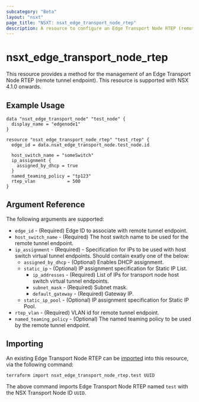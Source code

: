 ```yaml
---
subcategory: "Beta"
layout: "nsxt"
page_title: "NSXT: nsxt_edge_transport_node_rtep"
description: A resource to configure an Edge Transport Node RTEP (remote tunnel endpoint).
---
```


# nsxt_edge_transport_node_rtep

This resource provides a method for the management of an Edge Transport Node RTEP (remote tunnel endpoint).
This resource is supported with NSX 4.1.0 onwards.

## Example Usage

```hcl
data "nsxt_edge_transport_node" "test_node" {
  display_name = "edgenode1"
}

resource "nsxt_edge_transport_node_rtep" "test_rtep" {
  edge_id = data.nsxt_edge_transport_node.test_node.id

  host_switch_name = "someSwitch"
  ip_assignment {
    assigned_by_dhcp = true
  }
  named_teaming_policy = "tp123"
  rtep_vlan            = 500
}
```

## Argument Reference

The following arguments are supported:

* `edge_id` - (Required) Edge ID to associate with remote tunnel endpoint.
* `host_switch_name` - (Required) The host switch name to be used for the remote tunnel endpoint.
* `ip_assignment` - (Required) - Specification for IPs to be used with host switch virtual tunnel endpoints. Should contain exatly one of the below:
    * `assigned_by_dhcp` - (Optional) Enables DHCP assignment.
    * `static_ip` - (Optional) IP assignment specification for Static IP List.
        * `ip_addresses` - (Required) List of IPs for transport node host switch virtual tunnel endpoints.
        * `subnet_mask` - (Required) Subnet mask.
        * `default_gateway` - (Required) Gateway IP.
    * `static_ip_pool` - (Optional) IP assignment specification for Static IP Pool.
* `rtep_vlan` - (Required) VLAN id for remote tunnel endpoint.
* `named_teaming_policy` - (Optional) The named teaming policy to be used by the remote tunnel endpoint.


## Importing

An existing Edge Transport Node RTEP can be [imported][docs-import] into this resource, via the following command:

[docs-import]: https://www.terraform.io/cli/import

```
terraform import nsxt_edge_transport_node_rtep.test UUID
```
The above command imports Edge Transport Node RTEP named `test` with the NSX Transport Node ID `UUID`.
